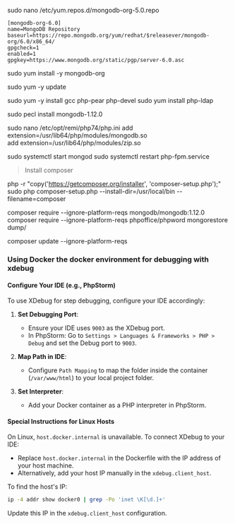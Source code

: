 sudo nano /etc/yum.repos.d/mongodb-org-5.0.repo

    [mongodb-org-6.0]
    name=MongoDB Repository
    baseurl=https://repo.mongodb.org/yum/redhat/$releasever/mongodb-org/6.0/x86_64/
    gpgcheck=1
    enabled=1
    gpgkey=https://www.mongodb.org/static/pgp/server-6.0.asc



sudo yum install -y mongodb-org

sudo yum -y update

sudo yum -y install gcc php-pear php-devel
sudo yum install php-ldap

sudo pecl install mongodb-1.12.0


sudo nano /etc/opt/remi/php74/php.ini
    add extension=/usr/lib64/php/modules/mongodb.so   
    add extension=/usr/lib64/php/modules/zip.so   

sudo systemctl start mongod
sudo systemctl restart php-fpm.service

> Install composer

php -r "copy('https://getcomposer.org/installer', 'composer-setup.php');"
sudo php composer-setup.php --install-dir=/usr/local/bin --filename=composer

composer require --ignore-platform-reqs mongodb/mongodb:1.12.0
composer require --ignore-platform-reqs phpoffice/phpword
mongorestore  dump/

composer update --ignore-platform-reqs

### Using Docker the docker environment for debugging with xdebug
#### Configure Your IDE (e.g., PhpStorm)
To use XDebug for step debugging, configure your IDE accordingly:
1. **Set Debugging Port**:
    - Ensure your IDE uses `9003` as the XDebug port.
    - In PhpStorm: Go to `Settings > Languages & Frameworks > PHP > Debug` and set the Debug port to `9003`.

2. **Map Path in IDE**:
    - Configure `Path Mapping` to map the folder inside the container (`/var/www/html`) to your local project folder.

3. **Set Interpreter**:
    - Add your Docker container as a PHP interpreter in PhpStorm.

#### Special Instructions for Linux Hosts
On Linux, `host.docker.internal` is unavailable. To connect XDebug to your IDE:
- Replace `host.docker.internal` in the Dockerfile with the IP address of your host machine.
- Alternatively, add your host IP manually in the `xdebug.client_host`.

To find the host's IP:
``` bash
ip -4 addr show docker0 | grep -Po 'inet \K[\d.]+'
```
Update this IP in the `xdebug.client_host` configuration.
